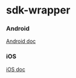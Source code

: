 # sdk-wrapper

### Android

[Android doc](https://docs.google.com/document/d/1YphXLjxodcVI50jBpnMEtb7iPh5NyJVadPrj9LgD-VI)

### iOS

[iOS doc](https://docs.google.com/document/d/1btj8dgdH5SBS8iWQnp9IW_iYoMiD2YVvG8TM5lxpzuc)
